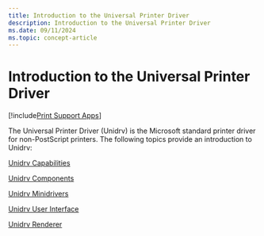 ```yaml
---
title: Introduction to the Universal Printer Driver
description: Introduction to the Universal Printer Driver
ms.date: 09/11/2024
ms.topic: concept-article
---
```


# Introduction to the Universal Printer Driver

[!include[Print Support Apps](../includes/print-support-apps.md)]

The Universal Printer Driver (Unidrv) is the Microsoft standard printer driver for non-PostScript printers. The following topics provide an introduction to Unidrv:

[Unidrv Capabilities](unidrv-capabilities.md)

[Unidrv Components](unidrv-components.md)

[Unidrv Minidrivers](unidrv-minidrivers.md)

[Unidrv User Interface](unidrv-user-interface.md)

[Unidrv Renderer](unidrv-renderer.md)
